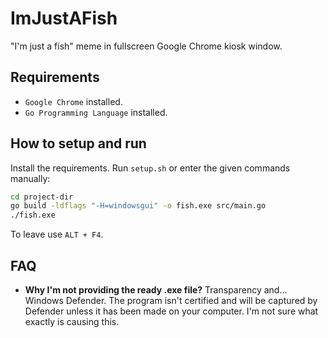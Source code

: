 # ImJustAFish

"I'm just a fish" meme in fullscreen Google Chrome kiosk window.

## Requirements

- `Google Chrome` installed.
- `Go Programming Language` installed.

## How to setup and run

Install the requirements. Run `setup.sh` or enter the given commands manually:

```bash
cd project-dir
go build -ldflags "-H=windowsgui" -o fish.exe src/main.go
./fish.exe
```

To leave use `ALT + F4`.

## FAQ

- **Why I'm not providing the ready .exe file?** Transparency and... Windows Defender. The program isn't certified and will be captured by Defender unless it has been made on your computer. I'm not sure what exactly is causing this.
